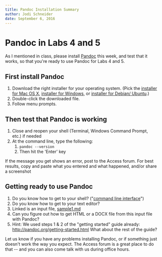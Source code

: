```yaml
---
title: Pandoc Installation Summary
author: Jodi Schneider
date: September 6, 2016
---
```


# Pandoc in Labs 4 and 5

As I mentioned in class, please install [Pandoc](http://pandoc.org) this
week, and test that it works, so that you're ready to use Pandoc for
Labs 4 and 5.

## First install Pandoc

1.  Download the right installer for your operating system. (Pick
    the [installer for Mac OS
    X](https://github.com/jgm/pandoc/releases/download/1.17.2/pandoc-1.17.2-osx.pkg), [installer
    for
    Windows](https://github.com/jgm/pandoc/releases/download/1.17.2/pandoc-1.17.2-windows.msi),
    or [installer for Debian/
    Ubuntu](https://github.com/jgm/pandoc/releases/download/1.17.2/pandoc-1.17.2-1-amd64.deb).)
2.  Double-click the downloaded file.
3.  Follow menu prompts.

## Then test that Pandoc is working

1.  Close and reopen your shell (Terminal, Windows Command Prompt, etc.)
    if needed
2.  At the command line, type the following:
    1.  `pandoc --version`
    2.  Then hit the 'Enter' key

If the message you get shows an error, post to the Access forum. For
best results, copy and paste what you entered and what happened, and/or
share a screenshot

## Getting ready to use Pandoc

1.  Do you know how to get to your shell? ("[command line
    interface](https://www.ictlounge.com/html/operating_systems.htm)")
2.  Do you know how to get to your text editor?
3.  Linked is an input file, [sample1.md](https://raw.githubusercontent.com/LIS501/syllabi/master/labs/sample1.md)
4.  Can you figure out how to get HTML or a DOCX file from this input
    file with Pandoc?
5.  Hint: We used steps 1 & 2 of the "getting started" guide already:
    <http://pandoc.org/getting-started.html> What about the rest of the
    guide?

Let us know if you have any problems installing Pandoc, or if something
just doesn't work the way you expect. The Access forum is a great place
to do that -- and you can also come talk with us during office hours.


